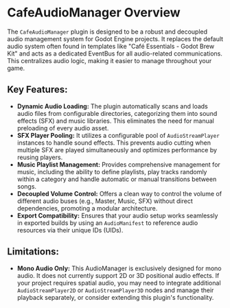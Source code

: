 # CafeAudioManager Overview

The `CafeAudioManager` plugin is designed to be a robust and decoupled audio management system for Godot Engine projects. It replaces the default audio system often found in templates like "Café Essentials - Godot Brew Kit" and acts as a dedicated EventBus for all audio-related communications. This centralizes audio logic, making it easier to manage throughout your game.

## Key Features:

*   **Dynamic Audio Loading:** The plugin automatically scans and loads audio files from configurable directories, categorizing them into sound effects (SFX) and music libraries. This eliminates the need for manual preloading of every audio asset.
*   **SFX Player Pooling:** It utilizes a configurable pool of `AudioStreamPlayer` instances to handle sound effects. This prevents audio cutting when multiple SFX are played simultaneously and optimizes performance by reusing players.
*   **Music Playlist Management:** Provides comprehensive management for music, including the ability to define playlists, play tracks randomly within a category and handle automatic or manual transitions between songs.
*   **Decoupled Volume Control:** Offers a clean way to control the volume of different audio buses (e.g., Master, Music, SFX) without direct dependencies, promoting a modular architecture.
*   **Export Compatibility:** Ensures that your audio setup works seamlessly in exported builds by using an `AudioManifest` to reference audio resources via their unique IDs (UIDs).

## Limitations:

*   **Mono Audio Only:** This AudioManager is exclusively designed for mono audio. It does not currently support 2D or 3D positional audio effects. If your project requires spatial audio, you may need to integrate additional `AudioStreamPlayer2D` or `AudioStreamPlayer3D` nodes and manage their playback separately, or consider extending this plugin's functionality.